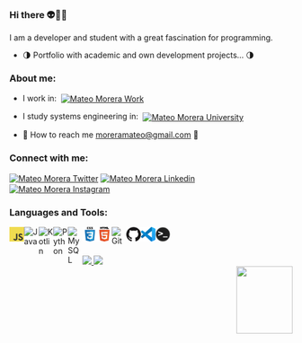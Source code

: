 ### Hi there 👽👋🌘
I am a developer and student with a great fascination for programming.

- 🌗 Portfolio with academic and own development projects... 🌗

### About me:
- I work in:&nbsp;&nbsp;<a href="https://www.axacolpatria.co/portal/"><img align="center" src="https://cddc.com.co/wp-content/uploads/2020/08/logo-convenio-axa-colpatria.png" alt="Mateo Morera Work" height="40" width="75"/></a>

- I study systems engineering in:&nbsp;&nbsp;<a href="https://universidadean.edu.co/"><img align="center" src="https://universidadean.edu.co/sites/default/files/logo-vertical.png" alt="Mateo Morera University" height="40" width="40"/></a>

- 📧 How to reach me moreramateo@gmail.com 📧

### Connect with me:
<p align="left">
<a href="https://twitter.com/__untitl3d"><img align="center" src="https://img.icons8.com/nolan/344/twitter.png" alt="Mateo Morera Twitter" height="40" width="40" /></a>
<a href="https://www.linkedin.com/in/mateo-morera-33a7a610a/"><img align="center" src="https://img.icons8.com/nolan/344/linkedin-circled.png" alt="Mateo Morera Linkedin" height="40" width="40" /></a>
<a href="https://www.instagram.com/__unt1tled__/"><img align="center" src="https://img.icons8.com/nolan/344/instagram-new.png" alt="Mateo Morera Instagram" height="40" width="40" /></a>
  
### Languages and Tools:
<div align="left">
<img align="left" alt="JavaScript" width="26px" src="https://raw.githubusercontent.com/github/explore/80688e429a7d4ef2fca1e82350fe8e3517d3494d/topics/javascript/javascript.png" />
<img align="left" alt="Java" width="26px" src="https://img.icons8.com/color/344/java-coffee-cup-logo--v1.png"/>
<img align="left" alt="Kotlin" width="26px" src="https://upload.wikimedia.org/wikipedia/commons/7/74/Kotlin_Icon.png"/>
<img align="left" alt="Python" width="26px" src="https://upload.wikimedia.org/wikipedia/commons/c/c3/Python-logo-notext.svg"/>
<img align="left" alt="MySQL" width="26px" src="https://www.freepnglogos.com/uploads/logo-mysql-png/logo-mysql-mysql-logo-png-images-are-download-crazypng-21.png" />
<img align="left" alt="CSS3" width="26px" src="https://raw.githubusercontent.com/github/explore/80688e429a7d4ef2fca1e82350fe8e3517d3494d/topics/css/css.png" />
<img align="left" alt="HTML5" width="26px" src="https://raw.githubusercontent.com/github/explore/80688e429a7d4ef2fca1e82350fe8e3517d3494d/topics/html/html.png" />
<img align="left" alt="Git" width="26px" src="https://cdn.iconscout.com/icon/free/png-256/git-18-1175219.png" />
<img align="left" alt="GitHub" width="26px" src="https://raw.githubusercontent.com/github/explore/78df643247d429f6cc873026c0622819ad797942/topics/github/github.png" />
<img align="left" alt="Visual Studio Code" width="26px" src="https://raw.githubusercontent.com/github/explore/80688e429a7d4ef2fca1e82350fe8e3517d3494d/topics/visual-studio-code/visual-studio-code.png" />
<img align="left" alt="HTML5" width="26px" src="https://raw.githubusercontent.com/github/explore/80688e429a7d4ef2fca1e82350fe8e3517d3494d/topics/terminal/terminal.png" />
</div>
<br><br><br>
<div align="left">
<div>
    <a href="https://github.com/MateoMorera22">
    <img height="180em" src="https://github-readme-stats.vercel.app/api?username=MateoMorera22&show_icons=true&theme=synthwave&include_all_commits=true&count_private=true"/>
    <img height="180em" src="https://github-readme-stats.vercel.app/api/top-langs/?username=MateoMorera22&layout=compact&langs_count=7&theme=synthwave"/>
</div> 
</div>
  
 <img src="https://th.bing.com/th/id/R.5dfbb1a962e99df3737976756cc656d1?rik=9b4L2JTwdj7X5A&riu=http%3a%2f%2fimg.photobucket.com%2falbums%2fv18%2fbluewind%2fSHMobile%2fSHmobileHalo.gif&ehk=2ZRgeg62lP3SYvQocjSPVrRXU1HwFzJcci%2bl5SbCnB0%3d&risl=&pid=ImgRaw&r=0"  width="100" height="120" align=right>



<!--
**MateoMorera22/MateoMorera22** is a ✨ _special_ ✨ repository because its `README.md` (this file) appears on your GitHub profile.

Here are some ideas to get you started:

- 🔭 I’m currently working on ...
- 🌱 I’m currently learning ...
- 👯 I’m looking to collaborate on ...
- 🤔 I’m looking for help with ...
- 💬 Ask me about ...
- 📫 How to reach me: ...
- 😄 Pronouns: ...
- ⚡ Fun fact: ...
-->
